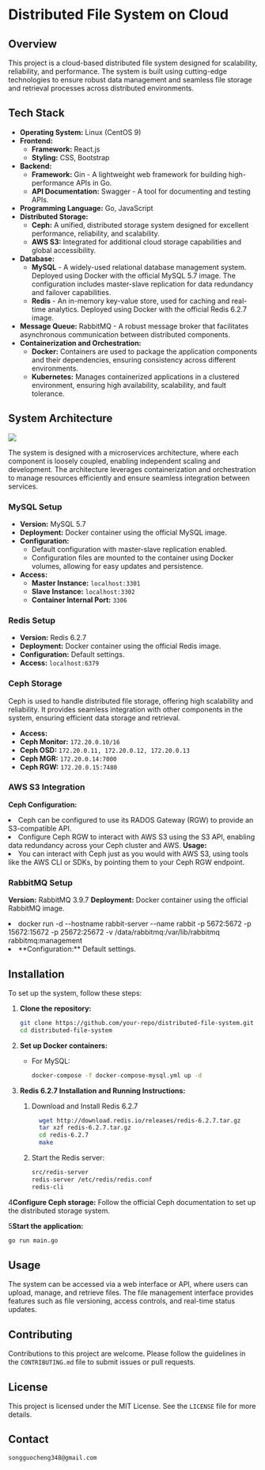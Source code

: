 

# Distributed File System on Cloud

## Overview

This project is a cloud-based distributed file system designed for scalability, reliability, and performance. The system is built using cutting-edge technologies to ensure robust data management and seamless file storage and retrieval processes across distributed environments.

## Tech Stack

- **Operating System:** Linux (CentOS 9)
- **Frontend:**
    - **Framework:** React.js
    - **Styling:** CSS, Bootstrap
- **Backend:**
    - **Framework:** Gin - A lightweight web framework for building high-performance APIs in Go.
    - **API Documentation:** Swagger - A tool for documenting and testing APIs.
- **Programming Language:** Go, JavaScript
- **Distributed Storage:**
    - **Ceph:** A unified, distributed storage system designed for excellent performance, reliability, and scalability.
    - **AWS S3:** Integrated for additional cloud storage capabilities and global accessibility.
- **Database:**
    - **MySQL** - A widely-used relational database management system. Deployed using Docker with the official MySQL 5.7 image. The configuration includes master-slave replication for data redundancy and failover capabilities.
    - **Redis** - An in-memory key-value store, used for caching and real-time analytics. Deployed using Docker with the official Redis 6.2.7 image.
- **Message Queue:** RabbitMQ - A robust message broker that facilitates asynchronous communication between distributed components.
- **Containerization and Orchestration:**
    - **Docker:** Containers are used to package the application components and their dependencies, ensuring consistency across different environments.
    - **Kubernetes:** Manages containerized applications in a clustered environment, ensuring high availability, scalability, and fault tolerance.

## System Architecture
![](/usr/local/Distributed_system/cloud_distributed_storage/microservice_interact_archi.png)


The system is designed with a microservices architecture, where each component is loosely coupled, enabling independent scaling and development. The architecture leverages containerization and orchestration to manage resources efficiently and ensure seamless integration between services.

### MySQL Setup

- **Version:** MySQL 5.7
- **Deployment:** Docker container using the official MySQL image.
- **Configuration:**
    - Default configuration with master-slave replication enabled.
    - Configuration files are mounted to the container using Docker volumes, allowing for easy updates and persistence.
- **Access:**
    - **Master Instance:** `localhost:3301`
    - **Slave Instance:** `localhost:3302`
    - **Container Internal Port:** `3306`

### Redis Setup

- **Version:** Redis 6.2.7
- **Deployment:** Docker container using the official Redis image.
- **Configuration:** Default settings.
- **Access:** `localhost:6379`

### Ceph Storage

Ceph is used to handle distributed file storage, offering high scalability and reliability. It provides seamless integration with other components in the system, ensuring efficient data storage and retrieval.
- **Access:** 
- **Ceph Monitor:** `172.20.0.10/16`
- **Ceph OSD:** `172.20.0.11, 172.20.0.12, 172.20.0.13`
- **Ceph MGR:** `172.20.0.14:7000`
- **Ceph RGW:** `172.20.0.15:7480`

### AWS S3 Integration
**Ceph Configuration:**
    <li>Ceph can be configured to use its RADOS Gateway (RGW) to provide an S3-compatible API.
    <li>Configure Ceph RGW to interact with AWS S3 using the S3 API, enabling data redundancy across your Ceph cluster and AWS.
**Usage:**
    <li>You can interact with Ceph just as you would with AWS S3, using tools like the AWS CLI or SDKs, by pointing them to your Ceph RGW endpoint.

### RabbitMQ Setup
**Version:** RabbitMQ 3.9.7
**Deployment:** Docker container using the official RabbitMQ image.
  <li>docker run -d --hostname rabbit-server --name rabbit -p 5672:5672 -p 15672:15672 -p 25672:25672 -v /data/rabbitmq:/var/lib/rabbitmq rabbitmq:management<li>
**Configuration:** Default settings.

## Installation

To set up the system, follow these steps:

1. **Clone the repository:**
   ```bash
   git clone https://github.com/your-repo/distributed-file-system.git
   cd distributed-file-system
   ```

2. **Set up Docker containers:**
    - For MySQL:
      ```bash
      docker-compose -f docker-compose-mysql.yml up -d
      ```

3. **Redis 6.2.7 Installation and Running Instructions:**

   1. Download and Install Redis 6.2.7

       ```bash
         wget http://download.redis.io/releases/redis-6.2.7.tar.gz
         tar xzf redis-6.2.7.tar.gz
         cd redis-6.2.7
         make
       ```

   2. Start the Redis server:
       ```bash
       src/redis-server
       redis-server /etc/redis/redis.conf
       redis-cli
       ```

4**Configure Ceph storage:**
   Follow the official Ceph documentation to set up the distributed storage system.

5**Start the application:**
   ```bash
   go run main.go
   ```

## Usage

The system can be accessed via a web interface or API, where users can upload, manage, and retrieve files. The file management interface provides features such as file versioning, access controls, and real-time status updates.

## Contributing

Contributions to this project are welcome. Please follow the guidelines in the `CONTRIBUTING.md` file to submit issues or pull requests.

## License

This project is licensed under the MIT License. See the `LICENSE` file for more details.

## Contact
````
songguocheng348@gmail.com
